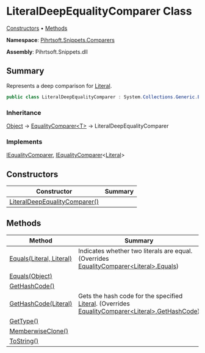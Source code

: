 # LiteralDeepEqualityComparer Class

[Constructors](#constructors) &#x2022; [Methods](#methods)

**Namespace**: [Pihrtsoft.Snippets.Comparers](../README.md)

**Assembly**: Pihrtsoft\.Snippets\.dll

## Summary

Represents a deep comparison for [Literal](../../Literal/README.md)\.

```csharp
public class LiteralDeepEqualityComparer : System.Collections.Generic.EqualityComparer<Pihrtsoft.Snippets.Literal>
```

### Inheritance

[Object](https://docs.microsoft.com/en-us/dotnet/api/system.object) &#x2192; [EqualityComparer\<T>](https://docs.microsoft.com/en-us/dotnet/api/system.collections.generic.equalitycomparer-1) &#x2192; LiteralDeepEqualityComparer

### Implements

[IEqualityComparer](https://docs.microsoft.com/en-us/dotnet/api/system.collections.iequalitycomparer), [IEqualityComparer](https://docs.microsoft.com/en-us/dotnet/api/system.collections.generic.iequalitycomparer-1)\<[Literal](../../Literal/README.md)>

## Constructors

| Constructor | Summary |
| ----------- | ------- |
| [LiteralDeepEqualityComparer()](-ctor/README.md) | |

## Methods

| Method | Summary |
| ------ | ------- |
| [Equals(Literal, Literal)](Equals/README.md) | Indicates whether two literals are equal\. \(Overrides [EqualityComparer\<Literal>.Equals](https://docs.microsoft.com/en-us/dotnet/api/system.collections.generic.equalitycomparer-1.equals)\) |
| [Equals(Object)](https://docs.microsoft.com/en-us/dotnet/api/system.object.equals) | |
| [GetHashCode()](https://docs.microsoft.com/en-us/dotnet/api/system.object.gethashcode) | |
| [GetHashCode(Literal)](GetHashCode/README.md) | Gets the hash code for the specified [Literal](../../Literal/README.md)\. \(Overrides [EqualityComparer\<Literal>.GetHashCode](https://docs.microsoft.com/en-us/dotnet/api/system.collections.generic.equalitycomparer-1.gethashcode)\) |
| [GetType()](https://docs.microsoft.com/en-us/dotnet/api/system.object.gettype) | |
| [MemberwiseClone()](https://docs.microsoft.com/en-us/dotnet/api/system.object.memberwiseclone) | |
| [ToString()](https://docs.microsoft.com/en-us/dotnet/api/system.object.tostring) | |

